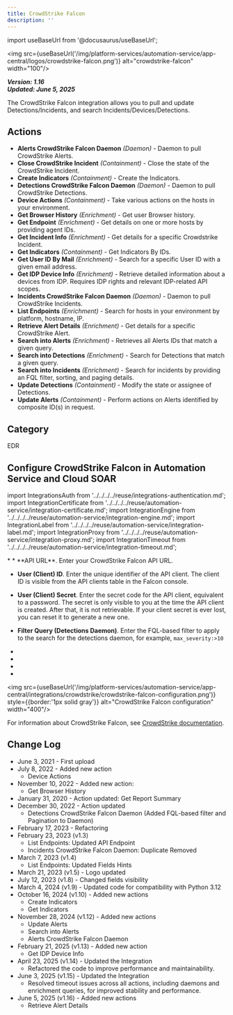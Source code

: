 ```yaml
---
title: CrowdStrike Falcon
description: ''
---
```


import useBaseUrl from '@docusaurus/useBaseUrl';

<img src={useBaseUrl('/img/platform-services/automation-service/app-central/logos/crowdstrike-falcon.png')} alt="crowdstrike-falcon" width="100"/>

***Version: 1.16  
Updated: June 5, 2025***

The CrowdStrike Falcon integration allows you to pull and update Detections/Incidents, and search Incidents/Devices/Detections.

## Actions

* **Alerts CrowdStrike Falcon Daemon** *(Daemon)* - Daemon to pull CrowdStrike Alerts.
* **Close CrowdStrike Incident** *(Containment)* - Close the state of the CrowdStrike Incident.
* **Create Indicators** *(Containment)* - Create the Indicators.
* **Detections CrowdStrike Falcon Daemon** *(Daemon)* - Daemon to pull CrowdStrike Detections.
* **Device Actions** *(Containment)* - Take various actions on the hosts in your environment.
* **Get Browser History** *(Enrichment)* - Get user Browser history.
* **Get Endpoint** *(Enrichment)* - Get details on one or more hosts by providing agent IDs.
* **Get Incident Info** *(Enrichment)* - Get details for a specific Crowdstrike Incident.
* **Get Indicators** *(Containment)* - Get Indicators By IDs.
* **Get User ID By Mail** *(Enrichment)* - Search for a specific User ID with a given email address.
* **Get IDP Device Info** *(Enrichment)* - Retrieve detailed information about a devices from IDP. Requires IDP rights and relevant IDP-related API scopes.
* **Incidents CrowdStrike Falcon Daemon** *(Daemon)* - Daemon to pull CrowdStrike Incidents.
* **List Endpoints** *(Enrichment)* - Search for hosts in your environment by platform, hostname, IP.
* **Retrieve Alert Details** *(Enrichment)* - Get details for a specific CrowdStrike Alert.
* **Search into Alerts** *(Enrichment)* - Retrieves all Alerts IDs that match a given query.
* **Search into Detections** *(Enrichment)* - Search for Detections that match a given query.
* **Search into Incidents** *(Enrichment)* - Search for incidents by providing an FQL filter, sorting, and paging
  details.
* **Update Detections** *(Containment)* - Modify the state or assignee of Detections.
* **Update Alerts** *(Containment)* - Perform actions on Alerts identified by composite ID(s) in request.

## Category

EDR

## Configure CrowdStrike Falcon in Automation Service and Cloud SOAR

import IntegrationsAuth from '../../../../reuse/integrations-authentication.md';
import IntegrationCertificate from '../../../../reuse/automation-service/integration-certificate.md';
import IntegrationEngine from '../../../../reuse/automation-service/integration-engine.md';
import IntegrationLabel from '../../../../reuse/automation-service/integration-label.md';
import IntegrationProxy from '../../../../reuse/automation-service/integration-proxy.md';
import IntegrationTimeout from '../../../../reuse/automation-service/integration-timeout.md';

<IntegrationsAuth/>
* <IntegrationLabel/>
* **API URL**. Enter your CrowdStrike Falcon API URL.

* **User (Client) ID**. Enter the unique identifier of the API client. The client ID is visible from the API clients table in the Falcon console.

* **User (Client) Secret**. Enter the secret code for the API client, equivalent to a password. The secret is only visible to you at the time the API client is created. After that, it is not retrievable. If your client secret is ever lost, you can reset it to generate a new one.

* **Filter Query (Detections Daemon)**. Enter the FQL-based filter to apply to the search for the detections daemon, for example, `max_severity:>10`
* <IntegrationTimeout/>
* <IntegrationCertificate/>
* <IntegrationEngine/>
* <IntegrationProxy/>

<img src={useBaseUrl('/img/platform-services/automation-service/app-central/integrations/crowdstrike/crowdstrike-falcon-configuration.png')} style={{border:'1px solid gray'}} alt="CrowdStrike Falcon configuration" width="400"/>

For information about CrowdStrike Falcon, see [CrowdStrike documentation](https://www.crowdstrike.com/en-us/resources/guides/?lang=1).

## Change Log

* June 3, 2021 - First upload
* July 8, 2022 - Added new action
    + Device Actions
* November 10, 2022 - Added new action:
    + Get Browser History
* January 31, 2020 - Action updated: Get Report Summary
* December 30, 2022 - Action updated
    + Detections CrowdStrike Falcon Daemon (Added FQL-based filter and Pagination to Daemon)
* February 17, 2023 - Refactoring
* February 23, 2023 (v1.3)
    + List Endpoints: Updated API Endpoint
    + Incidents CrowdStrike Falcon Daemon: Duplicate Removed
* March 7, 2023 (v1.4)
    + List Endpoints: Updated Fields Hints
* March 21, 2023 (v1.5) - Logo updated
* July 12, 2023 (v1.8) - Changed fields visibility
* March 4, 2024 (v1.9) - Updated code for compatibility with Python 3.12
* October 16, 2024 (v1.10) - Added new actions
    + Create Indicators
    + Get Indicators
* November 28, 2024 (v1.12) - Added new actions
    + Update Alerts
    + Search into Alerts
    + Alerts CrowdStrike Falcon Daemon
* February 21, 2025 (v1.13) - Added new action
    + Get IDP Device Info
* April 23, 2025 (v1.14) - Updated the Integration
    + Refactored the code to improve performance and maintainability.
* June 3, 2025 (v1.15) - Updated the Integration
  * Resolved timeout issues across all actions, including daemons and enrichment queries, for improved stability and performance.
* June 5, 2025 (v1.16) - Added new actions
  * Retrieve Alert Details

